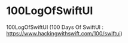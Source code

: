 # 100LogOfSwiftUI
100LogOfSwiftUI (100 Days Of SwiftUI : https://www.hackingwithswift.com/100/swiftui)
